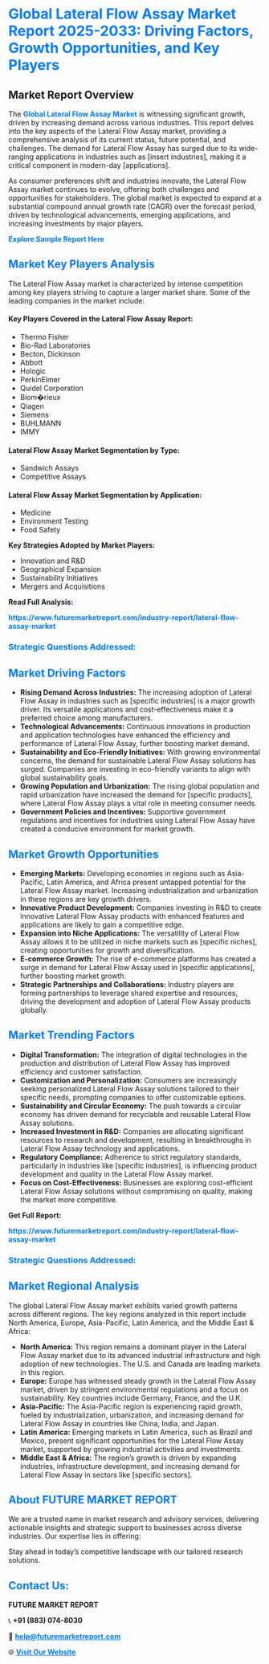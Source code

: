 <h1 style="color: #007BFF;">Global Lateral Flow Assay Market Report 2025-2033: Driving Factors, Growth Opportunities, and Key Players</h1>

<section id="overview">
<h2>Market Report Overview</h2>
<p>The <a href="https://www.futuremarketreport.com/industry-report/lateral-flow-assay-market" style="color: #007BFF; text-decoration: none;"><strong>Global Lateral Flow Assay Market</strong></a> is witnessing significant growth, driven by increasing demand across various industries. This report delves into the key aspects of the Lateral Flow Assay market, providing a comprehensive analysis of its current status, future potential, and challenges. The demand for Lateral Flow Assay has surged due to its wide-ranging applications in industries such as [insert industries], making it a critical component in modern-day [applications].</p>
<p>As consumer preferences shift and industries innovate, the Lateral Flow Assay market continues to evolve, offering both challenges and opportunities for stakeholders. The global market is expected to expand at a substantial compound annual growth rate (CAGR) over the forecast period, driven by technological advancements, emerging applications, and increasing investments by major players.</p>
</section>

<section id="overview">
<p><a href="https://www.futuremarketreport.com/request-sample/reportId=27247" style="color: #007BFF; text-decoration: none;"><strong>Explore Sample Report Here</strong></a></p>
</section>

<section id="key-players">
<h2 style="color: #007BFF;">Market Key Players Analysis</h2>
<p>The Lateral Flow Assay market is characterized by intense competition among key players striving to capture a larger market share. Some of the leading companies in the market include:</p>
<h4>Key Players Covered in the Lateral Flow Assay Report:</h4>
<ul><li>Thermo Fisher</li><li>Bio-Rad Laboratories</li><li>Becton, Dickinson</li><li>Abbott</li><li>Hologic</li><li>PerkinElmer</li><li>Quidel Corporation</li><li>Biom�rieux</li><li>Qiagen</li><li>Siemens</li><li>BUHLMANN</li><li>IMMY</li></ul>
<h4>Lateral Flow Assay Market Segmentation by Type:</h4>
<ul><li>Sandwich Assays</li><li>Competitive Assays</li></ul>

<h4>Lateral Flow Assay Market Segmentation by Application:</h4>
<ul><li>Medicine</li><li>Environment Testing</li><li>Food Safety</li></ul>
<p><strong>Key Strategies Adopted by Market Players:</strong></p>
<ul>
<li>Innovation and R&D</li>
<li>Geographical Expansion</li>
<li>Sustainability Initiatives</li>
<li>Mergers and Acquisitions</li>
</ul>
</section>

<section>
<p><strong>Read Full Analysis: </strong></p><a href="https://www.futuremarketreport.com/industry-report/lateral-flow-assay-market" style="color: #007BFF; text-decoration: none;"><strong>https://www.futuremarketreport.com/industry-report/lateral-flow-assay-market</strong></a>
<h3 style="color: #007BFF;">Strategic Questions Addressed:</h3>
</section>

<section id="driving-factors">
<h2 style="color: #007BFF;">Market Driving Factors</h2>
<ul>
<li><strong>Rising Demand Across Industries:</strong> The increasing adoption of Lateral Flow Assay in industries such as [specific industries] is a major growth driver. Its versatile applications and cost-effectiveness make it a preferred choice among manufacturers.</li>
<li><strong>Technological Advancements:</strong> Continuous innovations in production and application technologies have enhanced the efficiency and performance of Lateral Flow Assay, further boosting market demand.</li>
<li><strong>Sustainability and Eco-Friendly Initiatives:</strong> With growing environmental concerns, the demand for sustainable Lateral Flow Assay solutions has surged. Companies are investing in eco-friendly variants to align with global sustainability goals.</li>
<li><strong>Growing Population and Urbanization:</strong> The rising global population and rapid urbanization have increased the demand for [specific products], where Lateral Flow Assay plays a vital role in meeting consumer needs.</li>
<li><strong>Government Policies and Incentives:</strong> Supportive government regulations and incentives for industries using Lateral Flow Assay have created a conducive environment for market growth.</li>
</ul>
</section>

<section id="growth-opportunities">
<h2 style="color: #007BFF;">Market Growth Opportunities</h2>
<ul>
<li><strong>Emerging Markets:</strong> Developing economies in regions such as Asia-Pacific, Latin America, and Africa present untapped potential for the Lateral Flow Assay market. Increasing industrialization and urbanization in these regions are key growth drivers.</li>
<li><strong>Innovative Product Development:</strong> Companies investing in R&D to create innovative Lateral Flow Assay products with enhanced features and applications are likely to gain a competitive edge.</li>
<li><strong>Expansion into Niche Applications:</strong> The versatility of Lateral Flow Assay allows it to be utilized in niche markets such as [specific niches], creating opportunities for growth and diversification.</li>
<li><strong>E-commerce Growth:</strong> The rise of e-commerce platforms has created a surge in demand for Lateral Flow Assay used in [specific applications], further boosting market growth.</li>
<li><strong>Strategic Partnerships and Collaborations:</strong> Industry players are forming partnerships to leverage shared expertise and resources, driving the development and adoption of Lateral Flow Assay products globally.</li>
</ul>
</section>

<section id="trending-factors">
<h2 style="color: #007BFF;">Market Trending Factors</h2>
<ul>
<li><strong>Digital Transformation:</strong> The integration of digital technologies in the production and distribution of Lateral Flow Assay has improved efficiency and customer satisfaction.</li>
<li><strong>Customization and Personalization:</strong> Consumers are increasingly seeking personalized Lateral Flow Assay solutions tailored to their specific needs, prompting companies to offer customizable options.</li>
<li><strong>Sustainability and Circular Economy:</strong> The push towards a circular economy has driven demand for recyclable and reusable Lateral Flow Assay solutions.</li>
<li><strong>Increased Investment in R&D:</strong> Companies are allocating significant resources to research and development, resulting in breakthroughs in Lateral Flow Assay technology and applications.</li>
<li><strong>Regulatory Compliance:</strong> Adherence to strict regulatory standards, particularly in industries like [specific industries], is influencing product development and quality in the Lateral Flow Assay market.</li>
<li><strong>Focus on Cost-Effectiveness:</strong> Businesses are exploring cost-efficient Lateral Flow Assay solutions without compromising on quality, making the market more competitive.</li>
</ul>
</section>

<section>
<p><strong>Get Full Report: </strong></p><a href="https://www.futuremarketreport.com/industry-report/lateral-flow-assay-market" style="color: #007BFF; text-decoration: none;"><strong>https://www.futuremarketreport.com/industry-report/lateral-flow-assay-market</strong></a>
<h3 style="color: #007BFF;">Strategic Questions Addressed:</h3>
</section>


<section id="regional-analysis">
<h2 style="color: #007BFF;">Market Regional Analysis</h2>
<p>The global Lateral Flow Assay market exhibits varied growth patterns across different regions. The key regions analyzed in this report include North America, Europe, Asia-Pacific, Latin America, and the Middle East & Africa:</p>
<ul>
<li><strong>North America:</strong> This region remains a dominant player in the Lateral Flow Assay market due to its advanced industrial infrastructure and high adoption of new technologies. The U.S. and Canada are leading markets in this region.</li>
<li><strong>Europe:</strong> Europe has witnessed steady growth in the Lateral Flow Assay market, driven by stringent environmental regulations and a focus on sustainability. Key countries include Germany, France, and the U.K.</li>
<li><strong>Asia-Pacific:</strong> The Asia-Pacific region is experiencing rapid growth, fueled by industrialization, urbanization, and increasing demand for Lateral Flow Assay in countries like China, India, and Japan.</li>
<li><strong>Latin America:</strong> Emerging markets in Latin America, such as Brazil and Mexico, present significant opportunities for the Lateral Flow Assay market, supported by growing industrial activities and investments.</li>
<li><strong>Middle East & Africa:</strong> The region’s growth is driven by expanding industries, infrastructure development, and increasing demand for Lateral Flow Assay in sectors like [specific sectors].</li>
</ul>
</section>

<footer>
<h2 style="color: #007BFF;">About FUTURE MARKET REPORT</h2>
<p>We are a trusted name in market research and advisory services, delivering actionable insights and strategic support to businesses across diverse industries. Our expertise lies in offering:</p>

<p>Stay ahead in today’s competitive landscape with our tailored research solutions.</p>

<h2 style="color: #007BFF;">Contact Us:</h2>
<p><strong>FUTURE MARKET REPORT</strong></p>
<p>📞 <strong>+91 (883) 074-8030</strong></p>
<p>📧 <strong><a href="mailto:help@futuremarketreport.com" style="color: #007BFF;">help@futuremarketreport.com</a></strong></p>
<p>🌐 <strong><a href="https://www.futuremarketreport.com/" style="color: #007BFF;">Visit Our Website</a></strong></p>
</footer>